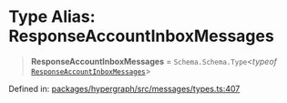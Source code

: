 # Type Alias: ResponseAccountInboxMessages

> **ResponseAccountInboxMessages** = `Schema.Schema.Type`\<*typeof* [`ResponseAccountInboxMessages`](../variables/ResponseAccountInboxMessages.md)\>

Defined in: [packages/hypergraph/src/messages/types.ts:407](https://github.com/hashirpm/hypergraph/blob/ab4ea1cdb9430798142e0d735aac9d31c2cf0ae0/packages/hypergraph/src/messages/types.ts#L407)
